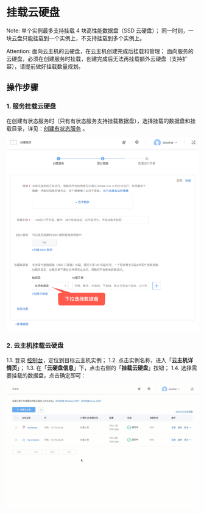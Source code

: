 # 挂载云硬盘

<span>Note:</span>
单个实例最多支持挂载 4 块高性能数据盘（SSD 云硬盘）；
同一时刻，一块云盘只能挂载到一个实例上，不支持挂载到多个实例上。


<span>Attention:</span>
面向云主机的云硬盘，在云主机创建完成后挂载和管理；
面向服务的云硬盘，必须在创建服务时挂载，创建完成后无法再挂载额外云硬盘（支持扩容），请提前做好挂载数量规划。

## 操作步骤

### 1. 服务挂载云硬盘

在创建有状态服务时（只有有状态服务支持挂载数据盘），选择挂载的数据盘和挂载目录，详见：[创建有状态服务](http://support.c.163.com/md.html#!容器服务/服务管理/使用指南/创建有状态服务.md) 。

![](../image/挂载云硬盘-服务.png)

### 2. 云主机挂载云硬盘

1.1. 登录 [控制台](https://c.163.com/dashboard#/m/win/)，定位到目标云主机实例；
1.2. 点击实例名称，进入「**云主机详情页**」；
1.3. 在「**云硬盘信息**」下，点击右侧的「**挂载云硬盘**」按钮；
1.4. 选择需要挂载的数据盘，点击确定即可：

![](../image/挂载云硬盘-云主机.gif)